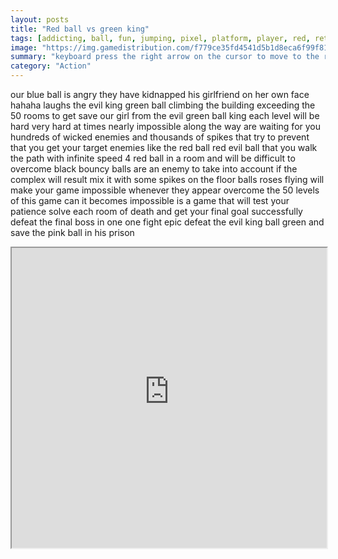 ```yaml
---
layout: posts
title: "Red ball vs green king"
tags: [addicting, ball, fun, jumping, pixel, platform, player, red, retro, free, online, games, oyna, game, free, games, play, play, games]
image: "https://img.gamedistribution.com/f779ce35fd4541d5b1d8eca6f99f8114.jpg"
summary: "keyboard press the right arrow on the cursor to move to the right press the left arrow on the cursor to move to the left touch press right screen zone to move to the right press left screen zone to move to the left  free online games oyna game free games play play games"
category: "Action"
---
```


our blue ball is angry they have kidnapped his girlfriend on her own face hahaha laughs the evil king green ball climbing the building exceeding the 50 rooms to get save our girl from the evil green ball king each level will be hard very hard at times nearly impossible along the way are waiting for you hundreds of wicked enemies and thousands of spikes that try to prevent that you get your target enemies like the red ball red evil ball that you walk the path with infinite speed 4 red ball in a room and will be difficult to overcome black bouncy balls are an enemy to take into account if the complex will result mix it with some spikes on the floor balls roses flying will make your game impossible whenever they appear overcome the 50 levels of this game can it becomes impossible is a game that will test your patience solve each room of death and get your final goal successfully defeat the final boss in one one fight epic defeat the evil king ball green and save the pink ball in his prison

<iframe width="100%" height="480px;" src="https://html5.gamedistribution.com/f779ce35fd4541d5b1d8eca6f99f8114/"></iframe>